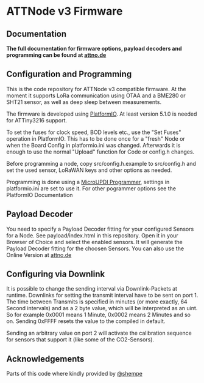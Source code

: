# ATTNode v3 Firmware

## Documentation

**The full documentation for firmware options, payload decoders and programming can be found at [attno.de](https://www.attno.de/21-firmware-v3)**

## Configuration and Programming

This is the code repository for ATTNode v3 compatible firmware. At the moment it supports LoRa communication using OTAA and a BME280 or SHT21 sensor, as well as deep sleep between measurements.

The firmware is developed using [PlatformIO](https://platformio.org/). At least version 5.1.0 is needed for ATTiny3216 support.

To set the fuses for clock speed, BOD levels etc., use the "Set Fuses" operation in PlatformIO. This has to be done once for a "fresh" Node or when the Board Config in platformio.ini was changed. Afterwards it is enough to use the normal "Upload" function for Code or config.h changes.

Before programming a node, copy src/config.h.example to src/config.h and set the used sensor, LoRaWAN keys and other options as needed.

Programming is done using a [MicroUPDI Programmer](https://github.com/MCUdude/microUPDI), settings in platformio.ini are set to use it. For other pogrammer options see the PlatformIO Documentation

## Payload Decoder

You need to specify a Payload Decoder fitting for your configured Sensors for a Node. See payload/index.html in this repository. Open it in your Browser of Choice and select the enabled sensors. It will generate the Payload Decoder fitting for the choosen Sensors. You can also use the Online Version at [attno.de](https://www.attno.de/payload-generator)

## Configuring via Downlink

It is possible to change the sending interval via Downlink-Packets at runtime. Downlinks for setting the transmit interval have to be sent on port 1. The time between Transmits is specified in minutes (or more exactly, 64 Second intervals) and as a 2 byte value, which will be interpreted as an uint. So for example 0x0001 means 1 Minute, 0x0002 means 2 Minutes and so on. Sending 0xFFFF resets the value to the compiled in default.

Sending an arbitrary value on port 2 will activate the calibration sequence for sensors that support it (like some of the CO2-Sensors).

## Acknowledgements

Parts of this code where kindly provided by [@shempe](https://twitter.com/shempe)
